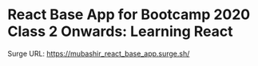 # React Base App for Bootcamp 2020 Class 2 Onwards: Learning React

Surge URL: https://mubashir_react_base_app.surge.sh/
